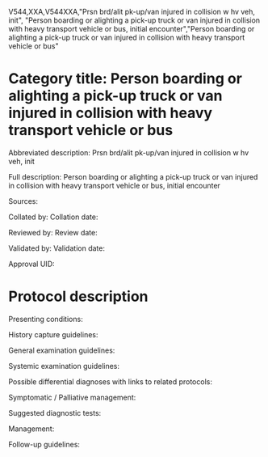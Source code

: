 V544,XXA,V544XXA,"Prsn brd/alit pk-up/van injured in collision w hv veh, init", "Person boarding or alighting a pick-up truck or van injured in collision with heavy transport vehicle or bus, initial encounter","Person boarding or alighting a pick-up truck or van injured in collision with heavy transport vehicle or bus"
# Category title: Person boarding or alighting a pick-up truck or van injured in collision with heavy transport vehicle or bus

Abbreviated description: Prsn brd/alit pk-up/van injured in collision w hv veh, init

Full description: Person boarding or alighting a pick-up truck or van injured in collision with heavy transport vehicle or bus, initial encounter

Sources:

Collated by:
Collation date:

Reviewed by:
Review date:

Validated by:
Validation date:

Approval UID:

# Protocol description

Presenting conditions:

History capture guidelines:

General examination guidelines:

Systemic examination guidelines:

Possible differential diagnoses with links to related protocols:

Symptomatic / Palliative management:

Suggested diagnostic tests:

Management:

Follow-up guidelines:
